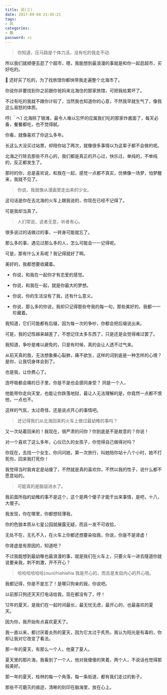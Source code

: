```yaml
---
title: 风(三)
date: 2017-09-04 21:45:21
tags:
- 风
categories:
- 飘
password: cc
---
```



> 你知道，压马路是个体力活，没有吃的我走不动.

<!-- more -->

所以我们就顺便去逛了个超市，嗯，我能想到最浪漫的事就是和你一起逛超市，买好吃的。

😬 还好买了吃的，为了找旅馆你都快带我走遍整个北海市了。

你说你非要找到你之前跟你爸妈来北海住的那家旅馆，可把我给累坏了。

不过有吃的我就不跟你计较了，当然我也知道你的心意，不然我早就生气了，像我这么易怒的体质。

哼(*｀へ´*) 北海除了银滩，最令人难以忘怀的应属我们吃的那家炸酱面了，每天必备，餐餐都吃，也不觉得腻。

你看，就像喜欢了你这么多年。

长这么大没买过站票，却陪你站了两次，就像很多事情以为这辈子都不会做的呢。

北海之行除去那些不开心的，我们都是真正的开心过，快乐过，单纯的，不单纯的，反正都发生了。

那时的你，总是喜欢说，和我在一起，感觉一点都不真实，仿佛像一场梦，怕梦醒来，我就不见了。

> 你说，我就像从漫画里走出来的少女。

这句话是你在去北海的火车上跟我说的，你现在已经不记得了。

可是我却当真了。

> 人们常说，说者无意，听者有心。

很多说过的话做过的事，一转身可能就忘了。

那么多的事，遇见过那么多的人，怎么可能会一一记得呢。

可是，那有什么关系呢？我记得就好了啊。

美好的，我都想要收藏着。

- 你说，和我在一起你才有恋爱的感觉。

- 你说，和我在一起，就是你最大的梦想。

- 你说，你的生活没有了我，还有什么意义。

- 你说，那么多的你说，我却只记得那些夸我的每一句，那些美好的，我都一一珍藏着。

我知道，它们可能都有后缀，因为每一次的争吵，你都会把后缀说出来。

可是，我的记性越来越差了，不想记住太多东西了，只是还是会觉得难过罢了。

我知道，争吵是难以避免的，只是有时候，真的会让人透不过气来。

从前天真的我，无法想象撕心裂肺，痛不欲生，这样的词到底是一种怎样的心境？是你，让我切身体会到了。

也是我，让你费心了。

连呼吸都会痛的日子里，你是不是也会感同身受？ 同是一个人，

他能带你走向天堂，也能让你跌落地狱，最让人无法理解的是，你竟然一点都不恨他，一点也不。

这样的气氛，太过奇怪，还是说点开心的事情吧。

> 还记得我们从北海回来的火车上做过最幼稚的事吗？

又一次站着回来的！我现在，很严肃的问你？你到底是不是故意的？你说！

对一个喜欢了这么多年，心仪已久的女孩子，你觉得自己做得对吗？

你现在，去找一个女生，你问问她，第一次旅行，叫她陪你站十八个小时，她不打死你，回来我打死你！ 

我觉得当时我肯定是站傻了，不然就是真的喜欢你，不然以我的性子，说什么都不愿意站的。

> 可能真的是脑袋进水了。

我前面所指的幼稚的事不是这个，这个是两个傻子才能干出来事情，是吧，十八，大傻子。

我发现，你在哪里，你都想轻薄我，

你的色狼本质从七星公园就展露无疑，而且一发不可收拾，

无处不在，无孔不入，在火车上你都还想要染指我，你说，你是不是肾虚！

你肾虚是有原因的，知道吧？ 

不过我能想到最幼稚也最浪漫的事，就是我们在火车上，只要火车一进去隧道你就说要亲我，刺不刺激，开不开心？

> 哈哈哈哈哈哈(ಡωಡ)hiahiahia 我是开心的，而且是发自内心的开心哦。

我都记得，你是不是忘了！是哪只狗亲的我，你说吧。

以前那只狗还天天打电话给我，现在都没有了，哼！ 

12年的夏天，是我们在一起时间最长，最无忧无虑，最开心的，也最喜欢的夏天。

因为你，我开始有点喜欢夏天了。

我一直以来，都讨厌着炎热的夏天，因为它太过于炙热，我认为阳光是有毒的，你却让我对它改变了看法。

那一年的夏天，有那么一个人，他夏了夏人。

夏天里的那片海，我看到了一个人，他对我傻傻的笑着，两个人，不说话也觉得那般美好。

那一年的夏天，桂林的每一个角落，每一条街道，都有我们走过的影子。

那些不可磨灭的痕迹，清晰的刻印在脑海里，放在心上。

